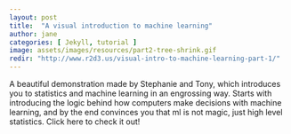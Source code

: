 ```yaml
---
layout: post
title:  "A visual introduction to machine learning"
author: jane
categories: [ Jekyll, tutorial ]
image: assets/images/resources/part2-tree-shrink.gif
redir: "http://www.r2d3.us/visual-intro-to-machine-learning-part-1/"
---
```


A beautiful demonstration made by Stephanie and Tony, which introduces you to statistics and machine learning in an engrossing way.
Starts with introducing the logic behind how computers make decisions with machine learning, and by the end convinces you that ml is not magic, just high level statistics.
Click here to check it out!

